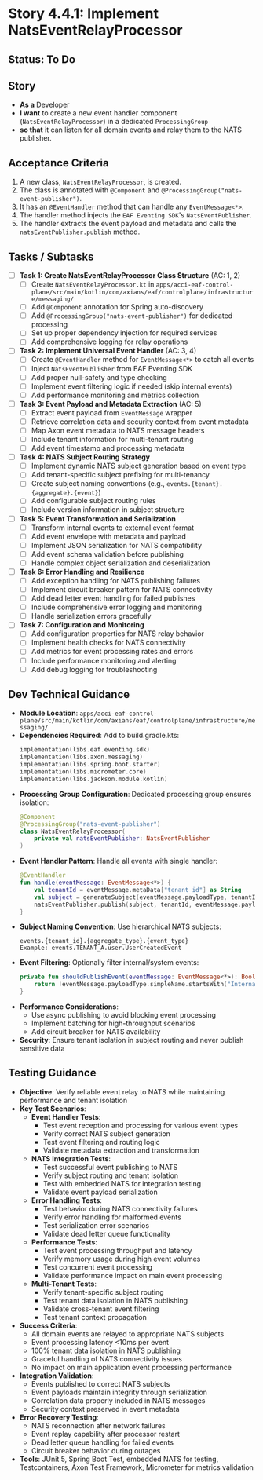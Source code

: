 # Story 4.4.1: Implement NatsEventRelayProcessor

## Status: To Do

## Story
- **As a** Developer
- **I want** to create a new event handler component (`NatsEventRelayProcessor`) in a dedicated `ProcessingGroup`
- **so that** it can listen for all domain events and relay them to the NATS publisher.

## Acceptance Criteria
1. A new class, `NatsEventRelayProcessor`, is created.
2. The class is annotated with `@Component` and `@ProcessingGroup("nats-event-publisher")`.
3. It has an `@EventHandler` method that can handle any `EventMessage<*>`.
4. The handler method injects the `EAF Eventing SDK`'s `NatsEventPublisher`.
5. The handler extracts the event payload and metadata and calls the `natsEventPublisher.publish` method.

## Tasks / Subtasks

- [ ] **Task 1: Create NatsEventRelayProcessor Class Structure** (AC: 1, 2)
  - [ ] Create `NatsEventRelayProcessor.kt` in `apps/acci-eaf-control-plane/src/main/kotlin/com/axians/eaf/controlplane/infrastructure/messaging/`
  - [ ] Add `@Component` annotation for Spring auto-discovery
  - [ ] Add `@ProcessingGroup("nats-event-publisher")` for dedicated processing
  - [ ] Set up proper dependency injection for required services
  - [ ] Add comprehensive logging for relay operations

- [ ] **Task 2: Implement Universal Event Handler** (AC: 3, 4)
  - [ ] Create `@EventHandler` method for `EventMessage<*>` to catch all events
  - [ ] Inject `NatsEventPublisher` from EAF Eventing SDK
  - [ ] Add proper null-safety and type checking
  - [ ] Implement event filtering logic if needed (skip internal events)
  - [ ] Add performance monitoring and metrics collection

- [ ] **Task 3: Event Payload and Metadata Extraction** (AC: 5)
  - [ ] Extract event payload from `EventMessage` wrapper
  - [ ] Retrieve correlation data and security context from event metadata
  - [ ] Map Axon event metadata to NATS message headers
  - [ ] Include tenant information for multi-tenant routing
  - [ ] Add event timestamp and processing metadata

- [ ] **Task 4: NATS Subject Routing Strategy**
  - [ ] Implement dynamic NATS subject generation based on event type
  - [ ] Add tenant-specific subject prefixing for multi-tenancy
  - [ ] Create subject naming conventions (e.g., `events.{tenant}.{aggregate}.{event}`)
  - [ ] Add configurable subject routing rules
  - [ ] Include version information in subject structure

- [ ] **Task 5: Event Transformation and Serialization**
  - [ ] Transform internal events to external event format
  - [ ] Add event envelope with metadata and payload
  - [ ] Implement JSON serialization for NATS compatibility
  - [ ] Add event schema validation before publishing
  - [ ] Handle complex object serialization and deserialization

- [ ] **Task 6: Error Handling and Resilience**
  - [ ] Add exception handling for NATS publishing failures
  - [ ] Implement circuit breaker pattern for NATS connectivity
  - [ ] Add dead letter event handling for failed publishes
  - [ ] Include comprehensive error logging and monitoring
  - [ ] Handle serialization errors gracefully

- [ ] **Task 7: Configuration and Monitoring**
  - [ ] Add configuration properties for NATS relay behavior
  - [ ] Implement health checks for NATS connectivity
  - [ ] Add metrics for event processing rates and errors
  - [ ] Include performance monitoring and alerting
  - [ ] Add debug logging for troubleshooting

## Dev Technical Guidance

- **Module Location**: `apps/acci-eaf-control-plane/src/main/kotlin/com/axians/eaf/controlplane/infrastructure/messaging/`
- **Dependencies Required**: Add to build.gradle.kts:
  ```kotlin
  implementation(libs.eaf.eventing.sdk)
  implementation(libs.axon.messaging)
  implementation(libs.spring.boot.starter)
  implementation(libs.micrometer.core)
  implementation(libs.jackson.module.kotlin)
  ```
- **Processing Group Configuration**: Dedicated processing group ensures isolation:
  ```kotlin
  @Component
  @ProcessingGroup("nats-event-publisher")
  class NatsEventRelayProcessor(
      private val natsEventPublisher: NatsEventPublisher
  )
  ```
- **Event Handler Pattern**: Handle all events with single handler:
  ```kotlin
  @EventHandler
  fun handle(eventMessage: EventMessage<*>) {
      val tenantId = eventMessage.metaData["tenant_id"] as String
      val subject = generateSubject(eventMessage.payloadType, tenantId)
      natsEventPublisher.publish(subject, tenantId, eventMessage.payload)
  }
  ```
- **Subject Naming Convention**: Use hierarchical NATS subjects:
  ```
  events.{tenant_id}.{aggregate_type}.{event_type}
  Example: events.TENANT_A.user.UserCreatedEvent
  ```
- **Event Filtering**: Optionally filter internal/system events:
  ```kotlin
  private fun shouldPublishEvent(eventMessage: EventMessage<*>): Boolean {
      return !eventMessage.payloadType.simpleName.startsWith("Internal")
  }
  ```
- **Performance Considerations**: 
  - Use async publishing to avoid blocking event processing
  - Implement batching for high-throughput scenarios
  - Add circuit breaker for NATS availability
- **Security**: Ensure tenant isolation in subject routing and never publish sensitive data

## Testing Guidance

- **Objective**: Verify reliable event relay to NATS while maintaining performance and tenant isolation
- **Key Test Scenarios**:
  - **Event Handler Tests**:
    - Test event reception and processing for various event types
    - Verify correct NATS subject generation
    - Test event filtering and routing logic
    - Validate metadata extraction and transformation
  - **NATS Integration Tests**:
    - Test successful event publishing to NATS
    - Verify subject routing and tenant isolation
    - Test with embedded NATS for integration testing
    - Validate event payload serialization
  - **Error Handling Tests**:
    - Test behavior during NATS connectivity failures
    - Verify error handling for malformed events
    - Test serialization error scenarios
    - Validate dead letter queue functionality
  - **Performance Tests**:
    - Test event processing throughput and latency
    - Verify memory usage during high event volumes
    - Test concurrent event processing
    - Validate performance impact on main event processing
  - **Multi-Tenant Tests**:
    - Verify tenant-specific subject routing
    - Test tenant data isolation in NATS publishing
    - Validate cross-tenant event filtering
    - Test tenant context propagation
- **Success Criteria**: 
  - All domain events are relayed to appropriate NATS subjects
  - Event processing latency <10ms per event
  - 100% tenant data isolation in NATS publishing
  - Graceful handling of NATS connectivity issues
  - No impact on main application event processing performance
- **Integration Validation**:
  - Events published to correct NATS subjects
  - Event payloads maintain integrity through serialization
  - Correlation data properly included in NATS messages
  - Security context preserved in event metadata
- **Error Recovery Testing**:
  - NATS reconnection after network failures
  - Event replay capability after processor restart
  - Dead letter queue handling for failed events
  - Circuit breaker behavior during outages
- **Tools**: JUnit 5, Spring Boot Test, embedded NATS for testing, Testcontainers, Axon Test Framework, Micrometer for metrics validation

